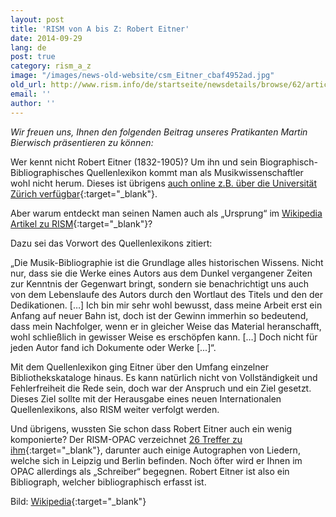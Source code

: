 ```yaml
---
layout: post
title: 'RISM von A bis Z: Robert Eitner'
date: 2014-09-29
lang: de
post: true
category: rism_a_z
image: "/images/news-old-website/csm_Eitner_cbaf4952ad.jpg"
old_url: http://www.rism.info/de/startseite/newsdetails/browse/62/article/64/rism-from-a-to-z-robert-eitner.html
email: ''
author: ''
---
```



_Wir freuen uns, Ihnen den folgenden Beitrag unseres Pratikanten Martin Bierwisch präsentieren zu können:_

Wer kennt nicht Robert Eitner (1832-1905)? Um ihn und sein Biographisch-Bibliographisches Quellenlexikon kommt man als Musikwissenschaftler wohl nicht herum. Dieses ist übrigens [auch online z.B. über die Universität Zürich verfügbar](http://www.musik.uzh.ch/research/eitner-digital.html){:target="_blank"}.

Aber warum entdeckt man seinen Namen auch als „Ursprung“ im [Wikipedia Artikel zu RISM](http://de.wikipedia.org/wiki/R%C3%A9pertoire_International_des_Sources_Musicales){:target="_blank"}?

Dazu sei das Vorwort des Quellenlexikons zitiert:

„Die Musik-Bibliographie ist die Grundlage alles historischen Wissens. Nicht nur, dass sie die Werke eines Autors aus dem Dunkel vergangener Zeiten zur Kenntnis der Gegenwart bringt, sondern sie benachrichtigt uns auch von dem Lebenslaufe des Autors durch den Wortlaut des Titels und den der Dedikationen. […] Ich bin mir sehr wohl bewusst, dass meine Arbeit erst ein Anfang auf neuer Bahn ist, doch ist der Gewinn immerhin so bedeutend, dass mein Nachfolger, wenn er in gleicher Weise das Material heranschafft, wohl schließlich in gewisser Weise es erschöpfen kann. […] Doch nicht für jeden Autor fand ich Dokumente oder Werke [...]“.

Mit dem Quellenlexikon ging Eitner über den Umfang einzelner Bibliothekskataloge hinaus. Es kann natürlich nicht von Vollständigkeit und Fehlerfreiheit die Rede sein, doch war der Anspruch und ein Ziel gesetzt. Dieses Ziel sollte mit der Herausgabe eines neuen Internationalen Quellenlexikons, also RISM weiter verfolgt werden.

Und übrigens, wussten Sie schon dass Robert Eitner auch ein wenig komponierte? Der RISM-OPAC verzeichnet [26 Treffer zu ihm](https://opac.rism.info/search?View=rism&author=robert+eitner){:target="_blank"}, darunter auch einige Autographen von Liedern, welche sich in Leipzig und Berlin befinden. Noch öfter wird er Ihnen im OPAC allerdings als „Schreiber“ begegnen. Robert Eitner ist also ein Bibliograph, welcher bibliographisch erfasst ist.

Bild: [Wikipedia](http://de.wikipedia.org/wiki/Datei:Eitner.jpg){:target="_blank"}

